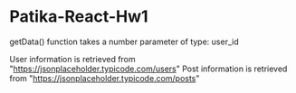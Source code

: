 # Patika-React-Hw1

getData() function takes a number parameter of type: user_id

User information is retrieved from "https://jsonplaceholder.typicode.com/users" 
Post information is retrieved from "https://jsonplaceholder.typicode.com/posts"
